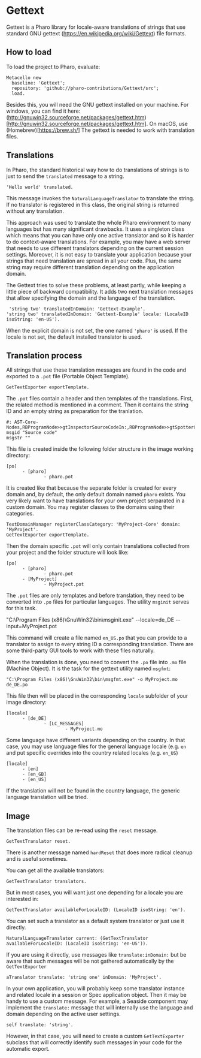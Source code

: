 # Gettext

Gettext is a Pharo library for locale-aware translations of strings that use standard GNU gettext (https://en.wikipedia.org/wiki/Gettext) file formats.

## How to load

To load the project to Pharo, evaluate:
```smalltalk
Metacello new
  baseline: 'Gettext';
  repository: 'github://pharo-contributions/Gettext/src';
  load.
```

Besides this, you will need the GNU gettext installed on your machine. For windows, you can find it here: (http://gnuwin32.sourceforge.net/packages/gettext.htm)[http://gnuwin32.sourceforge.net/packages/gettext.htm]. On macOS, use (Homebrew)[https://brew.sh/]
The gettext is needed to work with translation files.

## Translations

In Pharo, the standard historical way how to do translations of strings is to just to send the `translated` message to a string.

```smalltalk
'Hello world' translated.
```

This message invokes the `NaturalLanguageTranslator` to translate the string. If no translator is registered in this class, the original string is returned without any translation.

This approach was used to translate the whole Pharo environment to many languages but has many significant drawbacks. It uses a singleton class which means that you can have only one active translator and so it is harder to do context-aware translations. For example, you may have a web server that needs to use different translators depending on the current session settings. Moreover, it is not easy to translate your application because your strings that need translation are spread in all your code. Plus, the same string may require different translation depending on the application domain.

The Gettext tries to solve these problems, at least partly, while keeping a little piece of backward compatibility. It adds two next translation messages that allow specifying the domain and the language of the translation.

```smalltalk
 'string two' translatedInDomain: 'Gettext-Example'.
'string two' translatedInDomain: 'Gettext-Example' locale: (LocaleID isoString: 'en-US').
```
When the explicit domain is not set, the one named `'pharo'` is used. If the locale is not set, the default installed translator is used.

## Translation process

All strings that use these translation messages are found in the code and exported to a `.pot` file (Portable Object Template).

```smalltalk
GetTextExporter exportTemplate.
```

The `.pot` files contain a header and then templates of the translations. First, the related method is mentioned in a comment. Then it contains the string ID and an empty string as preparation for the tranlation.

```smalltalk
#: AST-Core-Nodes,RBProgramNode>>gtInspectorSourceCodeIn:,RBProgramNode>>gtSpotterCodePreviewIn:
msgid "Source code"
msgstr ""
```
This file is created inside the following folder structure in the image working directory:

```
[po]
      - [pharo]
              - pharo.pot
```

It is created like that because the separate folder is created for every domain and, by default, the only default domain named `pharo` exists. You very likely want to have translations for your own project serparated in a custom domain. You may register classes to the domains using their categories.

```smalltalk
TextDomainManager registerClassCategory: 'MyProject-Core' domain: 'MyProject'.
GetTextExporter exportTemplate.
```
Then the domain specific `.pot` will only contain translations collected from your project and the folder structure will look like:
```
[po]
      - [pharo]
              - pharo.pot
      - [MyProject]
              - MyProject.pot
```

The `.pot` files are only templates and before translation, they need to be converted into `.po` files for particular languages. The utility `msginit` serves for this task.

"C:\Program Files (x86)\GnuWin32\bin\msginit.exe" --locale=de_DE --input=MyProject.pot

This command will create a file named `en_US.po` that you can provide to a translator to assign to every string ID a corresponding translation. There are some third-party GUI tools to work with these files naturally.

When the translation is done, you need to convert the `.po` file into `.mo` file (Machine Object). It is the task for the gettext utility named `msgfmt`:
```
"C:\Program Files (x86)\GnuWin32\bin\msgfmt.exe" -o MyProject.mo de_DE.po
```
This file then will be placed in the corresponding `locale` subfolder of your image directory:

```
[locale]
      - [de_DE]
              - [LC_MESSAGES]
                      - MyProject.mo
```

Some language have different variants depending on the country. In that case, you may use language files for the general language locale (e.g. `en` and put specific  overrides into the country related locales (e.g. `en_US`)

```
[locale]
      - [en]
      - [en_GB]
      - [en_US]
```

If the translation will not be found in the country language, the generic language translation will be tried.

## Image

The translation files can be re-read using the `reset` message.

```smalltalk
GetTextTranslator reset.
```
There is another message named `hardReset` that does more radical cleanup and is useful sometimes.

You can get all the available translators:
```smalltalk
GetTextTranslator translators.
````
But in most cases, you will want just one depending for a locale you are interested in:

```smalltalk
GetTextTranslator availableForLocaleID: (LocaleID isoString: 'en').
```
You can set such a translator as a default system translator or just use it directly.

```smalltalk
NaturalLanguageTranslator current: (GetTextTranslator availableForLocaleID: (LocaleID isoString: 'en-US')).
```

If you are using it directly, use messages like `translate:inDomain:` but be aware that such messages will be not gathered automatically by the `GetTextExporter`

```smalltalk
aTranslator translate: 'string one' inDomain: 'MyProject'.
```

In your own application, you will probably keep some translator instance and related locale in a session or Spec application object.  Then it may be handy to use a custom message. For example, a Seaside component may implement the `translate:` message that will internally use the language and domain depending on the active user settings.

```smalltalk
self translate: 'string'.
```
However, in that case, you will need to create a custom `GetTextExporter` subclass that will correctly identify such messages in your code for the automatic export.


